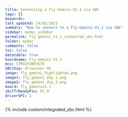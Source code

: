 ```yaml
---
title: Connecting a Fly-Gemini-V1.1 via SBC
tags: []
keywords: 
last_updated: 14/02/2023
summary: "How to connect to a Fly-Gemini-V1.1 via SBC"
sidebar: mydoc_sidebar
permalink: fly_gemini_v1.1_connected_sbc.html
folder: mydoc
comments: false
toc: false
datatable: true
boardname: Fly-Gemini-V1.1
mcu: STM32F405VGT6
SBCchip: Allwinner H5
image: fly_gemini_highlighted.png
image1: fly_gemini_dip_1.png
image2: fly_gemini_dip_2.png
board: fly_geminiv1.1
sbcTfrReadyPin: PC_9
driverSPI: 2
---
```


{% include custom/integrated_sbc.html %}